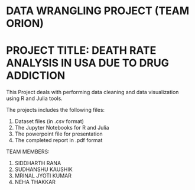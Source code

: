 # DATA WRANGLING PROJECT (TEAM ORION)
# PROJECT TITLE: DEATH RATE ANALYSIS IN USA DUE TO DRUG ADDICTION
This Project deals with performing data cleaning and data visualization using R and Julia tools.

The projects includes the following files:
1) Dataset files (in .csv format)
2) The Jupyter Notebooks for R and Julia
3) The powerpoint file for presentation
4) The completed report in .pdf format


TEAM MEMBERS:
1. SIDDHARTH RANA
2. SUDHANSHU KAUSHIK
3. MRINAL JYOTI KUMAR
4. NEHA THAKKAR
